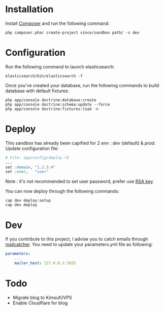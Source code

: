 Installation
============

Install [Composer](http://getcomposer.org/) and run the following command:
```shell
php composer.phar create-project vince/sandbox path/ -s dev
```

Configuration
=============

Run the following command to launch elasticsearch:
```shell
elasticsearch/bin/elasticsearch -f
```

Once you've created your database, run the following commands to build database with default fixtures:
```shell
php app/console doctrine:database:create
php app/console doctrine:schema:update --force
php app/console doctrine:fixtures:load -n
```

Deploy
======

This sandbox has already been capified for 2 env : _dev_ (default) & _prod_. Update configuration file:
```ruby
# File: app/config/deploy.rb
...
set :domain, "1.2.3.4"
set :user,   "user"
```

Note : it's not recommended to set user password, prefer use [RSA key](http://www.caxy.com/blog/2008/04/getting-authorized_keys-to-work-logging-in-without-a-password-in-linux/).

You can now deploy through the following commands:
```shell
cap dev deploy:setup
cap dev deploy
```

Dev
===

If you contribute to this project, I advise you to catch emails through [mailcatcher](http://mailcatcher.me/).
You need to update your parameters.yml file as following:
```yml
parameters:
    ...
    mailer_host: 127.0.0.1:1025
```


Todo
====

* Migrate blog to Kimsufi/VPS
* Enable Cloudflare for blog